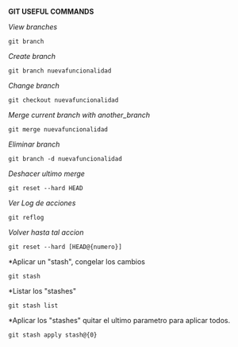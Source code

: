 **GIT USEFUL COMMANDS**

*View branches*
```
git branch
```

*Create branch*
```
git branch nuevafuncionalidad
```

*Change branch*
```
git checkout nuevafuncionalidad
```

*Merge current branch with another_branch*
```
git merge nuevafuncionalidad
```

*Eliminar branch*
```
git branch -d nuevafuncionalidad
```

*Deshacer ultimo merge*
```
git reset --hard HEAD
```

*Ver Log de acciones*
```
git reflog
```

*Volver hasta tal accion*
```
git reset --hard [HEAD@{numero}]
```

*Aplicar un "stash", congelar los cambios
```
git stash
```

*Listar los "stashes"
```
git stash list
```

*Aplicar los "stashes"
quitar el ultimo parametro para aplicar todos.
```
git stash apply stash@{0}
```

